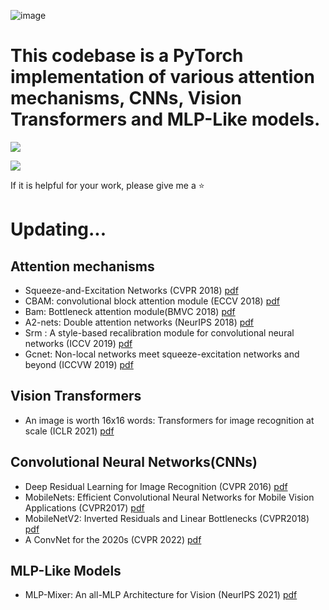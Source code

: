 ![image](https://github.com/changzy00/pytorch-attention/blob/master/images/logo.jpg)
# This codebase is a PyTorch implementation of various attention mechanisms, CNNs, Vision Transformers and MLP-Like models.

![](https://img.shields.io/badge/python->=v3.0-yellowgreen)

![](https://img.shields.io/badge/pytorch->=v1.5-yellowgreen)

If it is helpful for your work, please give me a ⭐

# Updating...

## Attention mechanisms

* Squeeze-and-Excitation Networks (CVPR 2018) [pdf](https://arxiv.org/pdf/1709.01507)
* CBAM: convolutional block attention module (ECCV 2018) [pdf](https://openaccess.thecvf.com/content_ECCV_2018/papers/Sanghyun_Woo_Convolutional_Block_Attention_ECCV_2018_paper.pdf) 
* Bam: Bottleneck attention module(BMVC 2018) [pdf](http://bmvc2018.org/contents/papers/0092.pdf)
* A2-nets: Double attention networks (NeurIPS 2018) [pdf](https://arxiv.org/pdf/1810.11579)
* Srm : A style-based recalibration module for convolutional neural networks (ICCV 2019)  [pdf](https://arxiv.org/pdf/1903.10829) 
* Gcnet: Non-local networks meet squeeze-excitation networks and beyond (ICCVW 2019) [pdf](https://arxiv.org/pdf/1904.11492)

## Vision Transformers

* An image is worth 16x16 words: Transformers for image recognition at scale (ICLR 2021) [pdf](https://arxiv.org/pdf/2010.11929)

## Convolutional Neural Networks(CNNs)

* Deep Residual Learning for Image Recognition (CVPR 2016) [pdf](https://arxiv.org/abs/1512.03385)
* MobileNets: Efficient Convolutional Neural Networks for Mobile Vision Applications (CVPR2017) [pdf](https://arxiv.org/pdf/1704.04861.pdf)
* MobileNetV2: Inverted Residuals and Linear Bottlenecks (CVPR2018) [pdf](https://arxiv.org/abs/1801.04381)
* A ConvNet for the 2020s (CVPR 2022) [pdf](https://arxiv.org/abs/2201.03545)

## MLP-Like Models

* MLP-Mixer: An all-MLP Architecture for Vision (NeurIPS 2021) [pdf](https://arxiv.org/pdf/2105.01601.pdf)

